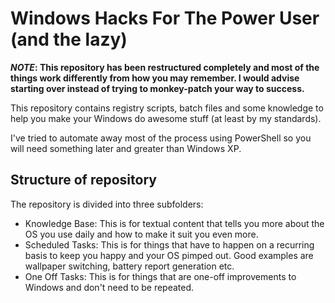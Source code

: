 # Windows Hacks For The Power User (and the lazy)

**_NOTE_: This repository has been restructured completely and most of the
things work differently from how you may remember. I would advise starting over
instead of trying to monkey-patch your way to success.**

This repository contains registry scripts, batch files and some knowledge to
help you make your Windows do awesome stuff (at least by my standards).

I've tried to automate away most of the process using PowerShell so you will
need something later and greater than Windows XP.

## Structure of repository

The repository is divided into three subfolders:

- Knowledge Base:
  This is for textual content that tells you more about the OS you use daily and
  how to make it suit you even more.
- Scheduled Tasks:
  This is for things that have to happen on a recurring basis to keep you happy
  and your OS pimped out. Good examples are wallpaper switching, battery report
  generation etc.
- One Off Tasks:
  This is for things that are one-off improvements to Windows and don't need to
  be repeated.
